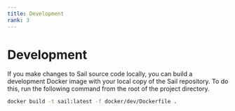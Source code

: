 ```yaml
---
title: Development
rank: 3
---
```


# Development

<!--@include: ../_common/support.md-->

If you make changes to Sail source code locally, you can build a development Docker image with your local copy of the Sail repository.
To do this, run the following command from the root of the project directory.

```bash
docker build -t sail:latest -f docker/dev/Dockerfile .
```
